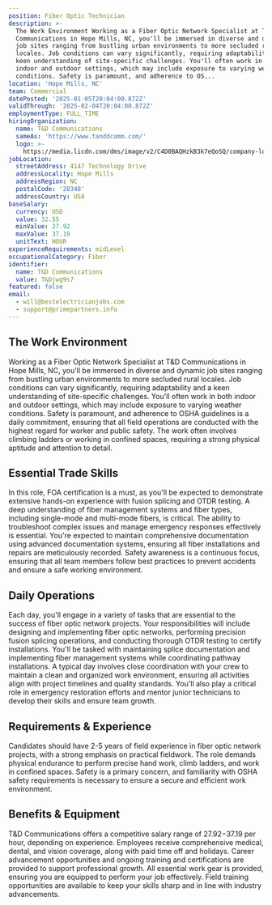 ```yaml
---
position: Fiber Optic Technician
description: >-
  The Work Environment Working as a Fiber Optic Network Specialist at T&D
  Communications in Hope Mills, NC, you'll be immersed in diverse and dynamic
  job sites ranging from bustling urban environments to more secluded rural
  locales. Job conditions can vary significantly, requiring adaptability and a
  keen understanding of site-specific challenges. You'll often work in both
  indoor and outdoor settings, which may include exposure to varying weather
  conditions. Safety is paramount, and adherence to OS...
location: 'Hope Mills, NC'
team: Commercial
datePosted: '2025-01-05T20:04:00.872Z'
validThrough: '2025-02-04T20:04:00.872Z'
employmentType: FULL_TIME
hiringOrganization:
  name: T&D Communications
  sameAs: 'https://www.tanddcomm.com/'
  logo: >-
    https://media.licdn.com/dms/image/v2/C4D0BAQHzkB3k7eQoSQ/company-logo_200_200/company-logo_200_200/0/1631320385872?e=2147483647&v=beta&t=nuFy5lrwqoCuQ6_2P8hO_EwhwJlnndzcbM7ZPSfdKlM
jobLocation:
  streetAddress: 4147 Technology Drive
  addressLocality: Hope Mills
  addressRegion: NC
  postalCode: '28348'
  addressCountry: USA
baseSalary:
  currency: USD
  value: 32.55
  minValue: 27.92
  maxValue: 37.19
  unitText: HOUR
experienceRequirements: midLevel
occupationalCategory: Fiber
identifier:
  name: T&D Communications
  value: T&Djwg9s7
featured: false
email:
  - will@bestelectricianjobs.com
  - support@primepartners.info
---
```




## The Work Environment

Working as a Fiber Optic Network Specialist at T&D Communications in Hope Mills, NC, you'll be immersed in diverse and dynamic job sites ranging from bustling urban environments to more secluded rural locales. Job conditions can vary significantly, requiring adaptability and a keen understanding of site-specific challenges. You'll often work in both indoor and outdoor settings, which may include exposure to varying weather conditions. Safety is paramount, and adherence to OSHA guidelines is a daily commitment, ensuring that all field operations are conducted with the highest regard for worker and public safety. The work often involves climbing ladders or working in confined spaces, requiring a strong physical aptitude and attention to detail.

## Essential Trade Skills

In this role, FOA certification is a must, as you'll be expected to demonstrate extensive hands-on experience with fusion splicing and OTDR testing. A deep understanding of fiber management systems and fiber types, including single-mode and multi-mode fibers, is critical. The ability to troubleshoot complex issues and manage emergency responses effectively is essential. You're expected to maintain comprehensive documentation using advanced documentation systems, ensuring all fiber installations and repairs are meticulously recorded. Safety awareness is a continuous focus, ensuring that all team members follow best practices to prevent accidents and ensure a safe working environment.

## Daily Operations

Each day, you'll engage in a variety of tasks that are essential to the success of fiber optic network projects. Your responsibilities will include designing and implementing fiber optic networks, performing precision fusion splicing operations, and conducting thorough OTDR testing to certify installations. You'll be tasked with maintaining splice documentation and implementing fiber management systems while coordinating pathway installations. A typical day involves close coordination with your crew to maintain a clean and organized work environment, ensuring all activities align with project timelines and quality standards. You'll also play a critical role in emergency restoration efforts and mentor junior technicians to develop their skills and ensure team growth.

## Requirements & Experience

Candidates should have 2-5 years of field experience in fiber optic network projects, with a strong emphasis on practical fieldwork. The role demands physical endurance to perform precise hand work, climb ladders, and work in confined spaces. Safety is a primary concern, and familiarity with OSHA safety requirements is necessary to ensure a secure and efficient work environment.

## Benefits & Equipment

T&D Communications offers a competitive salary range of $27.92-$37.19 per hour, depending on experience. Employees receive comprehensive medical, dental, and vision coverage, along with paid time off and holidays. Career advancement opportunities and ongoing training and certifications are provided to support professional growth. All essential work gear is provided, ensuring you are equipped to perform your job effectively. Field training opportunities are available to keep your skills sharp and in line with industry advancements.

